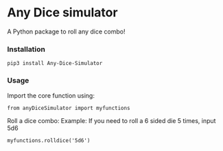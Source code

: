 # Any Dice simulator

A Python package to roll any dice combo!

### Installation
```
pip3 install Any-Dice-Simulator
```
### Usage
Import the core function using:
```
from anyDiceSimulator import myfunctions
```

Roll a dice combo:
Example: If you need to roll a 6 sided die 5 times, input 5d6
```
myfunctions.rolldice('5d6')
```
